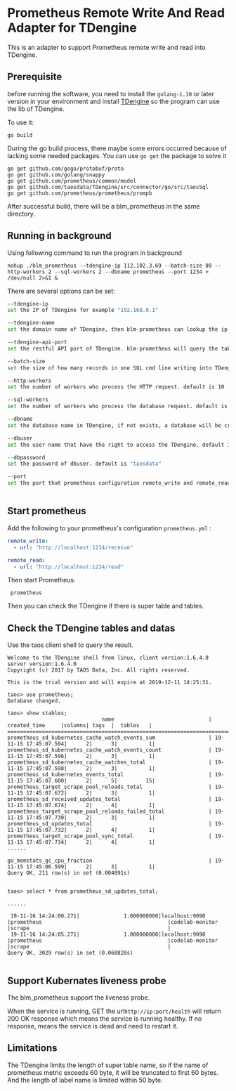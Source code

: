 # Prometheus Remote Write And Read Adapter for TDengine

This is an adapter to support Prometheus remote write and read into TDengine.

## Prerequisite

before running the software, you need to install the `golang-1.10` or later version in your environment and
install [TDengine][] so the program can use the lib of TDengine.

To use it:

```
go build
```

During the go build process, there maybe some errors occurred because of lacking some needed packages. You can
use `go get` the package to solve it

```
go get github.com/gogo/protobuf/proto
go get github.com/golang/snappy
go get github.com/prometheus/common/model
go get github.com/taosdata/TDengine/src/connector/go/src/taosSql
go get github.com/prometheus/prometheus/prompb

```

After successful build, there will be a blm_prometheus in the same directory.

## Running in background

Using following command to run the program in background

```
nohup ./blm_prometheus --tdengine-ip 112.102.3.69 --batch-size 80 --http-workers 2 --sql-workers 2 --dbname prometheus --port 1234 > /dev/null 2>&1 &
```

There are several options can be set:

```sh
--tdengine-ip 
set the IP of TDengine for example "192.168.0.1"

--tdengine-name
set the domain name of TDengine, then blm-prometheus can lookup the ip address of TDengine. 

--tdengine-api-port
set the restful API port of TDengine. blm-prometheus will query the table schema info from TDengine to keep meta info synchronized. Default is 6041 in v2.0+ (was 6020 in v1.6).

--batch-size 
set the size of how many records in one SQL cmd line writing into TDengine. There is a limitation that TDengine could only accept SQL line small than 64000 bytes, so usually the batch size should not exceed 200. Default is 100.

--http-workers
set the number of workers who process the HTTP request. default is 10

--sql-workers
set the number of workers who process the database request. default is 10 

--dbname
set the database name in TDengine, if not exists, a database will be created after this dbname. default is "prometheus".

--dbuser
set the user name that have the right to access the TDengine. default is "root"

--dbpassword
set the password of dbuser. default is "taosdata"

--port
set the port that prometheus configuration remote_write and remote_read. as showed above, in the prometheus.yaml. default is 10203



```

## Start prometheus

Add the following to your prometheus's configuration `prometheus.yml` :

```yaml
remote_write:
  - url: "http://localhost:1234/receive"

remote_read:
  - url: "http://localhost:1234/read"
```

Then start Prometheus:

```
 prometheus
```

Then you can check the TDengine if there is super table and tables.

## Check the TDengine tables and datas

Use the taos client shell to query the result.

```
Welcome to the TDengine shell from linux, client version:1.6.4.0 server version:1.6.4.0
Copyright (c) 2017 by TAOS Data, Inc. All rights reserved.

This is the trial version and will expire at 2019-12-11 14:25:31.

taos> use prometheus;
Database changed.

taos> show stables;
                              name                              |     created_time     |columns| tags  |  tables   |
====================================================================================================================
prometheus_sd_kubernetes_cache_watch_events_sum                 | 19-11-15 17:45:07.594|      2|      3|          1|
prometheus_sd_kubernetes_cache_watch_events_count               | 19-11-15 17:45:07.596|      2|      3|          1|
prometheus_sd_kubernetes_cache_watches_total                    | 19-11-15 17:45:07.598|      2|      3|          1|
prometheus_sd_kubernetes_events_total                           | 19-11-15 17:45:07.600|      2|      5|         15|
prometheus_target_scrape_pool_reloads_total                     | 19-11-15 17:45:07.672|      2|      3|          1|
prometheus_sd_received_updates_total                            | 19-11-15 17:45:07.674|      2|      4|          1|
prometheus_target_scrape_pool_reloads_failed_total              | 19-11-15 17:45:07.730|      2|      3|          1|
prometheus_sd_updates_total                                     | 19-11-15 17:45:07.732|      2|      4|          1|
prometheus_target_scrape_pool_sync_total                        | 19-11-15 17:45:07.734|      2|      4|          1|
......

go_memstats_gc_cpu_fraction                                     | 19-11-15 17:45:06.599|      2|      3|          1|
Query OK, 211 row(s) in set (0.004891s)


taos> select * from prometheus_sd_updates_total;

......

 19-11-16 14:24:00.271|              1.000000000|localhost:9090                                    |prometheus                                        |codelab-monitor                                   |scrape                                            |
 19-11-16 14:24:05.271|              1.000000000|localhost:9090                                    |prometheus                                        |codelab-monitor                                   |scrape                                            |
Query OK, 3029 row(s) in set (0.060828s)


```

## Support Kubernates liveness probe

The blm_prometheus support the liveness probe.

When the service is running, GET the url`http://ip:port/health` will return 200 OK response which means the service is
running healthy. If no response, means the service is dead and need to restart it.

## Limitations

The TDengine limits the length of super table name, so if the name of prometheus metric exceeds 60 byte, it will be
truncated to first 60 bytes. And the length of label name is limited within 50 byte.


[TDengine]:https://www.github.com/Taosdata/TDengine
